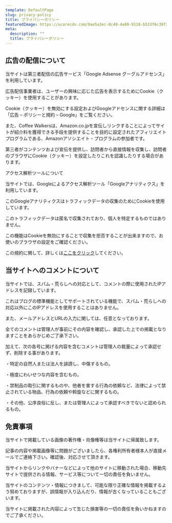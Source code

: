 ```yaml
---
template: DefaultPage
slug: privacy-policy
title: プライバシーポリシー
featuredImage: https://ucarecdn.com/0ae5a3ec-8c40-4a08-9118-b533f6c39f2b/
meta:
  description: ""
  title: プライバシーポリシー
---
```

## 広告の配信について

当サイトは第三者配信の広告サービス「Google Adsense グーグルアドセンス」を利用しています。

広告配信事業者は、ユーザーの興味に応じた広告を表示するためにCookie（クッキー）を使用することがあります。

Cookie（クッキー）を無効にする設定およびGoogleアドセンスに関する詳細は「広告 – ポリシーと規約 – Google」をご覧ください。

また、Coffee Walkersは、Amazon.co.jpを宣伝しリンクすることによってサイトが紹介料を獲得できる手段を提供することを目的に設定されたアフィリエイトプログラムである、Amazonアソシエイト・プログラムの参加者です。

第三者がコンテンツおよび宣伝を提供し、訪問者から直接情報を収集し、訪問者のブラウザにCookie（クッキー）を設定したりこれを認識したりする場合があります。

アクセス解析ツールについて

当サイトでは、Googleによるアクセス解析ツール「Googleアナリティクス」を利用しています。

このGoogleアナリティクスはトラフィックデータの収集のためにCookieを使用しています。

このトラフィックデータは匿名で収集されており、個人を特定するものではありません。

この機能はCookieを無効にすることで収集を拒否することが出来ますので、お使いのブラウザの設定をご確認ください。

この規約に関して、詳しくは[ここをクリック](https://marketingplatform.google.com/about/analytics/terms/jp/)してください。

## 当サイトへのコメントについて

当サイトでは、スパム・荒らしへの対応として、コメントの際に使用されたIPアドレスを記録しています。

これはブログの標準機能としてサポートされている機能で、スパム・荒らしへの対応以外にこのIPアドレスを使用することはありません。

また、メールアドレスとURLの入力に関しては、任意となっております。

全てのコメントは管理人が事前にその内容を確認し、承認した上での掲載となりますことをあらかじめご了承下さい。

加えて、次の各号に掲げる内容を含むコメントは管理人の裁量によって承認せず、削除する事があります。

・特定の自然人または法人を誹謗し、中傷するもの。

・極度にわいせつな内容を含むもの。

・禁制品の取引に関するものや、他者を害する行為の依頼など、法律によって禁止されている物品、行為の依頼や斡旋などに関するもの。

・その他、公序良俗に反し、または管理人によって承認すべきでないと認められるもの。

## 免責事項

当サイトで掲載している画像の著作権・肖像権等は当サイトに帰属致します。

記事の内容や掲載画像等に問題がございましたら、各権利所有者様本人が直接メールでご連絡下さい。確認後、対応させて頂きます。

当サイトからリンクやバナーなどによって他のサイトに移動された場合、移動先サイトで提供される情報、サービス等について一切の責任を負いません。

当サイトのコンテンツ・情報につきまして、可能な限り正確な情報を掲載するよう努めておりますが、誤情報が入り込んだり、情報が古くなっていることもございます。

当サイトに掲載された内容によって生じた損害等の一切の責任を負いかねますのでご了承ください。